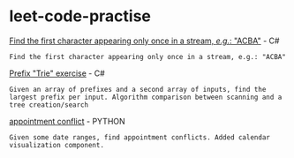 # leet-code-practise

[Find the first character appearing only once in a stream, *e.g.*: "ACBA"](https://github.com/chrisbrasington/leet-code-practise/tree/main/first_once_stream) - C#

`
Find the first character appearing only once in a stream, e.g.: "ACBA"
`

[Prefix "Trie" exercise](https://github.com/chrisbrasington/leet-code-practise/tree/main/prefix_tree) - C#

`
Given an array of prefixes and a second array of inputs, find the largest prefix per input. Algorithm comparison between scanning and a tree creation/search
`

[appointment conflict](https://github.com/chrisbrasington/leet-code-practise/tree/main/appointment_conflict) - PYTHON 

`
Given some date ranges, find appointment conflicts. Added calendar visualization component. 
`
